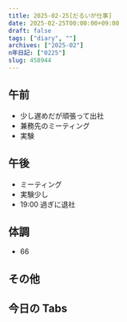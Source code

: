 ```yaml
---
title: 2025-02-25[だるいが仕事]
date: 2025-02-25T00:00:00+09:00
draft: false
tags: ["diary", ""]
archives: ["2025-02"]
n年日記: ["0225"]
slug: 458944
---
```


## 午前

- 少し遅めだが頑張って出社
- 兼務先のミーティング
- 実験

## 午後

- ミーティング
- 実験少し
- 19:00 過ぎに退社

## 体調

- 66

## その他

## 今日の Tabs
